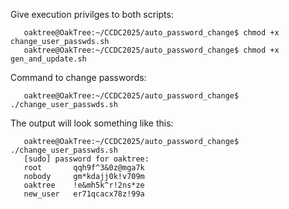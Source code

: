 Give execution privilges to both scripts:

```console
   oaktree@OakTree:~/CCDC2025/auto_password_change$ chmod +x change_user_passwds.sh
   oaktree@OakTree:~/CCDC2025/auto_password_change$ chmod +x gen_and_update.sh
```

Command to change passwords:   

```console
   oaktree@OakTree:~/CCDC2025/auto_password_change$ ./change_user_passwds.sh
```

The output will look something like this:

```console
   oaktree@OakTree:~/CCDC2025/auto_password_change$ ./change_user_passwds.sh
   [sudo] password for oaktree:
   root       qqh9f^3&0z@mga7k
   nobody     gm*kdajj0k!v709m
   oaktree    !e&mh5k^r!2ns*ze
   new_user   er71qcacx78z!99a
```
